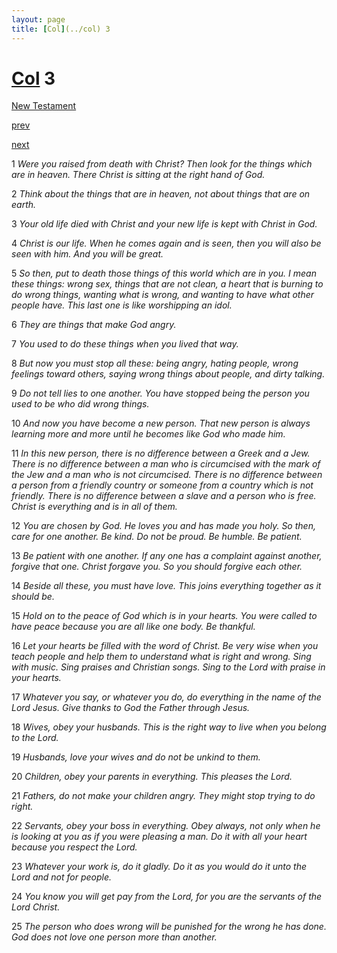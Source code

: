 ```yaml
---
layout: page
title: [Col](../col) 3
---
```


# [Col](../col) 3

[New Testament](/new-testament)


[prev](col-2.html)


[next](col-4.html)

1 _Were you raised from death with Christ? Then look for the things which are in heaven.  There Christ is sitting at the right hand of God._

2 _Think about the things that are in heaven, not about things that are on earth._

3 _Your old life died with Christ and your new life is kept with Christ in God._

4 _Christ is our life. When he comes again and is seen, then you will also be seen with him.  And you will be great._

5 _So then, put to death those things of this world which are in you. I mean these things:  wrong sex, things that are not clean, a heart that is burning to do wrong things, wanting what is wrong, and wanting to have what other people have. This last one is like worshipping an idol._

6 _They are things that make God angry._

7 _You used to do these things when you lived that way._

8 _But now you must stop all these: being angry, hating people, wrong feelings toward others, saying wrong things about people, and dirty talking._

9 _Do not tell lies to one another. You have stopped being the person you used to be who did wrong things._

10 _And now you have become a new person. That new person is always learning more and more until he becomes like God who made him._

11 _In this new person, there is no difference between a Greek and a Jew. There is no difference between a man who is circumcised with the mark of the Jew and a man who is not circumcised. There is no difference between a person from a friendly country or someone from a country which is not friendly. There is no difference between a slave and a person who is free. Christ is everything and is in all of them._

12 _You are chosen by God. He loves you and has made you holy. So then, care for one another. Be kind. Do not be proud. Be humble. Be patient._

13 _Be patient with one another. If any one has a complaint against another, forgive that one.  Christ forgave you. So you should forgive each other._

14 _Beside all these, you must have love. This joins everything together as it should be._

15 _Hold on to the peace of God which is in your hearts. You were called to have peace because you are all like one body. Be thankful._

16 _Let your hearts be filled with the word of Christ. Be very wise when you teach people and help them to understand what is right and wrong. Sing with music. Sing praises and Christian songs. Sing to the Lord with praise in your hearts._

17 _Whatever you say, or whatever you do, do everything in the name of the Lord Jesus. Give thanks to God the Father through Jesus._

18 _Wives, obey your husbands. This is the right way to live when you belong to the Lord._

19 _Husbands, love your wives and do not be unkind to them._

20 _Children, obey your parents in everything. This pleases the Lord._

21 _Fathers, do not make your children angry. They might stop trying to do right._

22 _Servants, obey your boss in everything. Obey always, not only when he is looking at you as if you were pleasing a man. Do it with all your heart because you respect the Lord._

23 _Whatever your work is, do it gladly. Do it as you would do it unto the Lord and not for people._

24 _You know you will get pay from the Lord, for you are the servants of the Lord Christ._

25 _The person who does wrong will be punished for the wrong he has done. God does not love one person more than another._

